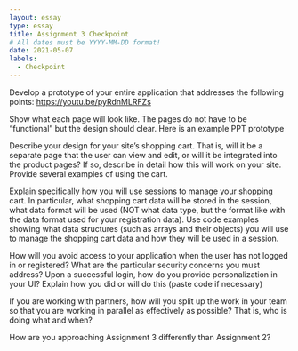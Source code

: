 ```yaml
---
layout: essay
type: essay
title: Assignment 3 Checkpoint
# All dates must be YYYY-MM-DD format!
date: 2021-05-07
labels:
  - Checkpoint
---
```

Develop a prototype of your entire application that addresses the following points: https://youtu.be/pyRdnMLRFZs

Show what each page will look like. The pages do not have to be “functional” but the design should clear. Here is an example PPT prototype

Describe your design for your site’s shopping cart. That is, will it be a separate page that the user can view and edit, or will it be integrated into the product pages? If so, describe in detail how this will work on your site. Provide several examples of using the cart.

Explain specifically how you will use sessions to manage your shopping cart. In particular, what shopping cart data will be stored in the session, what data format will be used (NOT what data type, but the format like with the data format used for your registration data). Use code examples showing what data structures (such as arrays and their objects) you will use to manage the shopping cart data and how they will be used in a session.

How will you avoid access to your application when the user has not logged in or registered? What are the particular security concerns you must address? Upon a successful login, how do you provide personalization in your UI? Explain how you did or will do this (paste code if necessary)

If you are working with partners, how will you split up the work in your team so that you are working in parallel as effectively as possible? That is, who is doing what and when?

How are you approaching Assignment 3 differently than Assignment 2?

